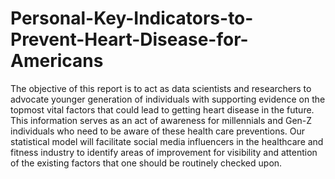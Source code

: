 # Personal-Key-Indicators-to-Prevent-Heart-Disease-for-Americans
The objective of this report is to act as data scientists and researchers to advocate younger generation of individuals with supporting evidence on the topmost vital factors that could lead to getting heart disease in the future. This
information serves as an act of awareness for millennials and Gen-Z individuals who need to be aware of these health care preventions. Our statistical model will facilitate social media influencers in the healthcare and fitness industry to identify areas of improvement for visibility and attention of the existing factors that one should be routinely checked upon.



